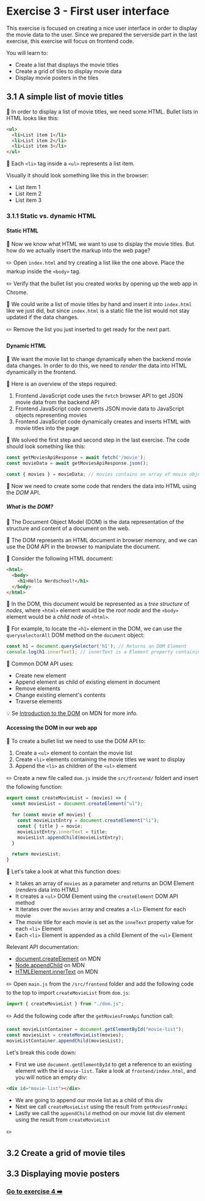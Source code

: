 # Exercise 3 - First user interface

This exercise is focused on creating a nice user interface in order to display the movie data to the user. Since we prepared the serverside part in the last exercise, this exercise will focus on frontend code.

You will learn to:

- Create a list that displays the movie titles
- Create a grid of tiles to display movie data
- Display movie posters in the tiles

## 3.1 A simple list of movie titles

:book: In order to display a list of movie titles, we need some HTML. Bullet lists in HTML looks like this:

```html
<ul>
  <li>List item 1</li>
  <li>List item 2</li>
  <li>List item 3</li>
</ul>
```

:book: Each `<li>` tag inside a `<ul>` represents a list item.

Visually it should look something like this in the browser:

- List item 1
- List item 2
- List item 3

### 3.1.1 Static vs. dynamic HTML

#### Static HTML

:book: Now we know what HTML we want to use to display the movie titles. But how do we actually insert the markup into the web page?

:pencil2: Open `index.html` and try creating a list like the one above. Place the markup inside the `<body>` tag.

:pencil2: Verify that the bullet list you created works by opening up the web app in Chrome.

:book: We could write a list of movie titles by hand and insert it into `index.html` like we just did, but since `index.html` is a static file the list would not stay updated if the data changes.

:pencil2: Remove the list you just inserted to get ready for the next part.

#### Dynamic HTML

:book: We want the movie list to change dynamically when the backend movie data changes. In order to do this, we need to _render_ the data into HTML dynamically in the frontend.

:book: Here is an overview of the steps required:

1. Frontend JavaScript code uses the `fetch` browser API to get JSON movie data from the backend API
1. Frontend JavaScript code converts JSON movie data to JavaScript objects representing movies
1. Frontend JavaScript code dynamically creates and inserts HTML with movie titles into the page

:book: We solved the first step and second step in the last exercise. The code should look something like this:

```javascript
const getMoviesApiResponse = await fetch('/movie');
const movieData = await getMoviesApiResponse.json();

const { movies } = movieData; // movies contains an array of movie objects
```

:book: Now we need to create some code that renders the data into HTML using the _DOM_ API.

##### What is the DOM?

:book: The Document Object Model (DOM) is the data representation of the structure and content of a document on the web.

:book: The DOM represents an HTML document in browser memory, and we can use the DOM API in the browser to manipulate the document.



:book: Consider the following HTML document:

```html
<html>
  <body>
    <h1>Hello Nerdschool!</h1>
  </body>
</html>
```

:book: In the DOM, this document would be represented as a _tree structure_ of _nodes_, where `<html>` element would be the _root node_ and the `<body>` element would be a _child node_ of `<html>`.

:book: For example, to locate the `<h1>` element in the DOM, we can use the `queryselectorAll` DOM method on the `document` object:

```javascript
const h1 = document.querySelector('h1'); // Returns an DOM Element
console.log(h1.innerText); // innerText is a Element property containing the text of the node: 'Hello Nerdschool!'
```

:book: Common DOM API uses:

- Create new element
- Append element as child of existing element in document
- Remove elements
- Change existing element's contents
- Traverse elements

:bulb: Se [Introduction to the DOM](https://developer.mozilla.org/en-US/docs/Web/API/Document_Object_Model/Introduction) on MDN for more info.

#### Accessing the DOM in our web app

:book: To create a bullet list we need to use the DOM API to:

1. Create a `<ul>` element to contain the movie list
1. Create `<li>` elements containing the movie titles we want to display
1. Append the `<li>` as children of the `<ul>` element

:pencil2: Create a new file called `dom.js` inside the `src/frontend/` foldert and insert the following function:

```javascript
export const createMovieList = (movies) => {
  const moviesList = document.createElement("ul");

  for (const movie of movies) {
    const movieListEntry = document.createElement("li");
    const { title } = movie;
    movieListEntry.innerText = title;
    moviesList.appendChild(movieListEntry);
  }

  return moviesList;
}
```

:book: Let's take a look at what this function does:

- It takes an array of `movies` as a parameter and returns an DOM Element (_renders_ data into HTML)
- It creates a `<ul>` DOM Element using the `createElement` DOM API method
- It iterates over the `movies` array and creates a  `<li>` Element for each movie
- The movie title for each movie is set as the `inneText` property value for each `<li>` Element
- Each `<li>` Element is appended as a child Element of the `<ul>` Element

Relevant API documentation:

- [document.createElement](https://developer.mozilla.org/en-US/docs/Web/API/Document/createElement) on MDN
- [Node.appendChild](https://developer.mozilla.org/en-US/docs/Web/API/Node/appendChild) on MDN
- [HTMLElement.innerText](https://developer.mozilla.org/en-US/docs/Web/API/HTMLElement/innerText) on MDN

:pencil2: Open `main.js` from the `/src/frontend` folder and add the following code to the top to import `createMovieList` from `dom.js`:

```javascript
import { createMovieList } from "./dom.js";
```

:pencil2: Add the following code after the `getMoviesFromApi` function call:

```javascript
const movieListContainer = document.getElementById("movie-list");
const moviesList = createMovieList(movies);
movieListContainer.appendChild(moviesList);
```

Let's break this code down:

- First we use `document.getElementById` to get a reference to an existing element with the id `movie-list`. Take a look at `frontend/index.html`, and you will notice an empty div:
```html
<div id="movie-list"></div>
```
- We are going to append our movie list as a child of this div
- Next we call `createMovieList` using the result from `getMoviesFromApi`
- Lastly we call the `appendChild` method on our movie list div element using the result from `createMovieList`

:pencil2: 

## 3.2 Create a grid of movie tiles

## 3.3 Displaying movie posters

### [Go to exercise 4 :arrow_right:](../exercise-4/README.md)
